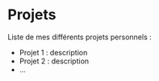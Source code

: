 Projets
=======

Liste de mes différents projets personnels :

- Projet 1 : description
- Projet 2 : description
- ...
